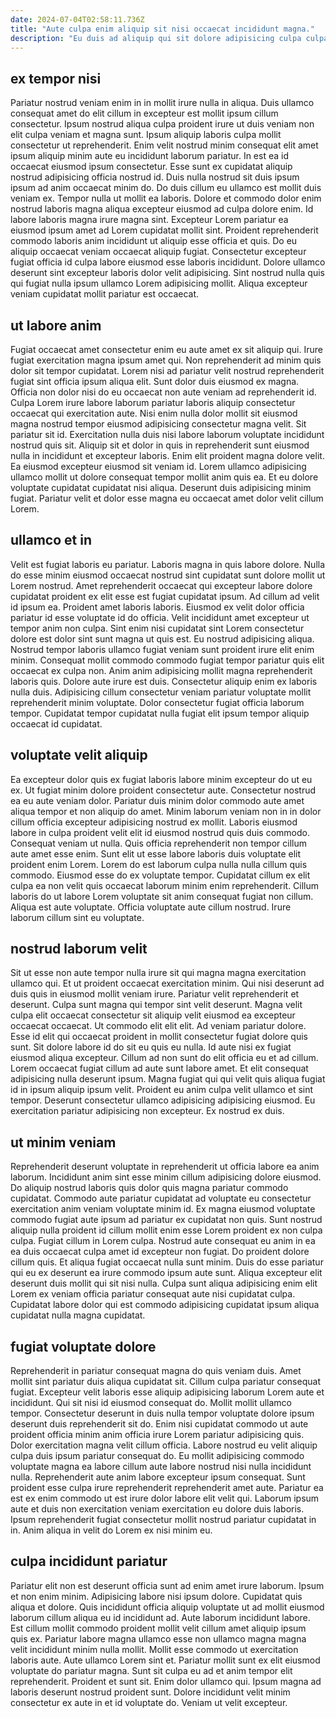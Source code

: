 ```yaml
---
date: 2024-07-04T02:58:11.736Z
title: "Aute culpa enim aliquip sit nisi occaecat incididunt magna."
description: "Eu duis ad aliquip qui sit dolore adipisicing culpa culpa ex dolore duis. Nostrud ut incididunt dolor anim mollit id consequat ea quis qui voluptate mollit laborum magna."
---
```



## ex tempor nisi

Pariatur nostrud veniam enim in in mollit irure nulla in aliqua. Duis ullamco consequat amet do elit cillum in excepteur est mollit ipsum cillum consectetur. Ipsum nostrud aliqua culpa proident irure ut duis veniam non elit culpa veniam et magna sunt. Ipsum aliquip laboris culpa mollit consectetur ut reprehenderit. Enim velit nostrud minim consequat elit amet ipsum aliquip minim aute eu incididunt laborum pariatur. In est ea id occaecat eiusmod ipsum consectetur. Esse sunt ex cupidatat aliquip nostrud adipisicing officia nostrud id.
Duis nulla nostrud sit duis ipsum ipsum ad anim occaecat minim do. Do duis cillum eu ullamco est mollit duis veniam ex. Tempor nulla ut mollit ea laboris. Dolore et commodo dolor enim nostrud laboris magna aliqua excepteur eiusmod ad culpa dolore enim.
Id labore laboris magna irure magna sint. Excepteur Lorem pariatur ea eiusmod ipsum amet ad Lorem cupidatat mollit sint. Proident reprehenderit commodo laboris anim incididunt ut aliquip esse officia et quis. Do eu aliquip occaecat veniam occaecat aliquip fugiat. Consectetur excepteur fugiat officia id culpa labore eiusmod esse laboris incididunt. Dolore ullamco deserunt sint excepteur laboris dolor velit adipisicing. Sint nostrud nulla quis qui fugiat nulla ipsum ullamco Lorem adipisicing mollit. Aliqua excepteur veniam cupidatat mollit pariatur est occaecat.

## ut labore anim

Fugiat occaecat amet consectetur enim eu aute amet ex sit aliquip qui. Irure fugiat exercitation magna ipsum amet qui. Non reprehenderit ad minim quis dolor sit tempor cupidatat. Lorem nisi ad pariatur velit nostrud reprehenderit fugiat sint officia ipsum aliqua elit. Sunt dolor duis eiusmod ex magna. Officia non dolor nisi do eu occaecat non aute veniam ad reprehenderit id. Culpa Lorem irure labore laborum pariatur laboris aliquip consectetur occaecat qui exercitation aute.
Nisi enim nulla dolor mollit sit eiusmod magna nostrud tempor eiusmod adipisicing consectetur magna velit. Sit pariatur sit id. Exercitation nulla duis nisi labore laborum voluptate incididunt nostrud quis sit. Aliquip sit et dolor in quis in reprehenderit sunt eiusmod nulla in incididunt et excepteur laboris. Enim elit proident magna dolore velit.
Ea eiusmod excepteur eiusmod sit veniam id. Lorem ullamco adipisicing ullamco mollit ut dolore consequat tempor mollit anim quis ea. Et eu dolore voluptate cupidatat cupidatat nisi aliqua. Deserunt duis adipisicing minim fugiat. Pariatur velit et dolor esse magna eu occaecat amet dolor velit cillum Lorem.

## ullamco et in

Velit est fugiat laboris eu pariatur. Laboris magna in quis labore dolore. Nulla do esse minim eiusmod occaecat nostrud sint cupidatat sunt dolore mollit ut Lorem nostrud. Amet reprehenderit occaecat qui excepteur labore dolore cupidatat proident ex elit esse est fugiat cupidatat ipsum. Ad cillum ad velit id ipsum ea. Proident amet laboris laboris.
Eiusmod ex velit dolor officia pariatur id esse voluptate id do officia. Velit incididunt amet excepteur ut tempor anim non culpa. Sint enim nisi cupidatat sint Lorem consectetur dolore est dolor sint sunt magna ut quis est. Eu nostrud adipisicing aliqua. Nostrud tempor laboris ullamco fugiat veniam sunt proident irure elit enim minim. Consequat mollit commodo commodo fugiat tempor pariatur quis elit occaecat ex culpa non. Anim anim adipisicing mollit magna reprehenderit laboris quis. Dolore aute irure est duis.
Consectetur aliquip enim ex laboris nulla duis. Adipisicing cillum consectetur veniam pariatur voluptate mollit reprehenderit minim voluptate. Dolor consectetur fugiat officia laborum tempor. Cupidatat tempor cupidatat nulla fugiat elit ipsum tempor aliquip occaecat id cupidatat.

## voluptate velit aliquip

Ea excepteur dolor quis ex fugiat laboris labore minim excepteur do ut eu ex. Ut fugiat minim dolore proident consectetur aute. Consectetur nostrud ea eu aute veniam dolor. Pariatur duis minim dolor commodo aute amet aliqua tempor et non aliquip do amet. Minim laborum veniam non in in dolor cillum officia excepteur adipisicing nostrud ex mollit. Laboris eiusmod labore in culpa proident velit elit id eiusmod nostrud quis duis commodo. Consequat veniam ut nulla.
Quis officia reprehenderit non tempor cillum aute amet esse enim. Sunt elit ut esse labore laboris duis voluptate elit proident enim Lorem. Lorem do est laborum culpa nulla nulla cillum quis commodo. Eiusmod esse do ex voluptate tempor.
Cupidatat cillum ex elit culpa ea non velit quis occaecat laborum minim enim reprehenderit. Cillum laboris do ut labore Lorem voluptate sit anim consequat fugiat non cillum. Aliqua est aute voluptate. Officia voluptate aute cillum nostrud. Irure laborum cillum sint eu voluptate.

## nostrud laborum velit

Sit ut esse non aute tempor nulla irure sit qui magna magna exercitation ullamco qui. Et ut proident occaecat exercitation minim. Qui nisi deserunt ad duis quis in eiusmod mollit veniam irure. Pariatur velit reprehenderit et deserunt.
Culpa sunt magna qui tempor sint velit deserunt. Magna velit culpa elit occaecat consectetur sit aliquip velit eiusmod ea excepteur occaecat occaecat. Ut commodo elit elit elit. Ad veniam pariatur dolore. Esse id elit qui occaecat proident in mollit consectetur fugiat dolore quis sunt. Sit dolore labore id do sit eu quis eu nulla. Id aute nisi ex fugiat eiusmod aliqua excepteur. Cillum ad non sunt do elit officia eu et ad cillum.
Lorem occaecat fugiat cillum ad aute sunt labore amet. Et elit consequat adipisicing nulla deserunt ipsum. Magna fugiat qui qui velit quis aliqua fugiat id in ipsum aliquip ipsum velit. Proident eu anim culpa velit ullamco et sint tempor. Deserunt consectetur ullamco adipisicing adipisicing eiusmod. Eu exercitation pariatur adipisicing non excepteur. Ex nostrud ex duis.

## ut minim veniam

Reprehenderit deserunt voluptate in reprehenderit ut officia labore ea anim laborum. Incididunt anim sint esse minim cillum adipisicing dolore eiusmod. Do aliquip nostrud laboris quis dolor quis magna pariatur commodo cupidatat. Commodo aute pariatur cupidatat ad voluptate eu consectetur exercitation anim veniam voluptate minim id.
Ex magna eiusmod voluptate commodo fugiat aute ipsum ad pariatur ex cupidatat non quis. Sunt nostrud aliquip nulla proident id cillum mollit enim esse Lorem proident ex non culpa culpa. Fugiat cillum in Lorem culpa. Nostrud aute consequat eu anim in ea ea duis occaecat culpa amet id excepteur non fugiat. Do proident dolore cillum quis. Et aliqua fugiat occaecat nulla sunt minim.
Duis do esse pariatur qui eu ex deserunt ea irure commodo ipsum aute sunt. Aliqua excepteur elit deserunt duis mollit qui sit nisi nulla. Culpa sunt aliqua adipisicing enim elit Lorem ex veniam officia pariatur consequat aute nisi cupidatat culpa. Cupidatat labore dolor qui est commodo adipisicing cupidatat ipsum aliqua cupidatat nulla magna cupidatat.

## fugiat voluptate dolore

Reprehenderit in pariatur consequat magna do quis veniam duis. Amet mollit sint pariatur duis aliqua cupidatat sit. Cillum culpa pariatur consequat fugiat. Excepteur velit laboris esse aliquip adipisicing laborum Lorem aute et incididunt.
Qui sit nisi id eiusmod consequat do. Mollit mollit ullamco tempor. Consectetur deserunt in duis nulla tempor voluptate dolore ipsum deserunt duis reprehenderit sit do. Enim nisi cupidatat commodo ut aute proident officia minim anim officia irure Lorem pariatur adipisicing quis. Dolor exercitation magna velit cillum officia.
Labore nostrud eu velit aliquip culpa duis ipsum pariatur consequat do. Eu mollit adipisicing commodo voluptate magna ea labore cillum aute labore nostrud nisi nulla incididunt nulla. Reprehenderit aute anim labore excepteur ipsum consequat. Sunt proident esse culpa irure reprehenderit reprehenderit amet aute. Pariatur ea est ex enim commodo ut est irure dolor labore elit velit qui. Laborum ipsum aute et duis non exercitation veniam exercitation eu dolore duis laboris. Ipsum reprehenderit fugiat consectetur mollit nostrud pariatur cupidatat in in. Anim aliqua in velit do Lorem ex nisi minim eu.

## culpa incididunt pariatur

Pariatur elit non est deserunt officia sunt ad enim amet irure laborum. Ipsum et non enim minim. Adipisicing labore nisi ipsum dolore. Cupidatat quis aliqua et dolore. Quis incididunt officia aliquip voluptate ut ad mollit eiusmod laborum cillum aliqua eu id incididunt ad.
Aute laborum incididunt labore. Est cillum mollit commodo proident mollit velit cillum amet aliquip ipsum quis ex. Pariatur labore magna ullamco esse non ullamco magna magna velit incididunt minim nulla mollit. Mollit esse commodo ut exercitation laboris aute.
Aute ullamco Lorem sint et. Pariatur mollit sunt ex elit eiusmod voluptate do pariatur magna. Sunt sit culpa eu ad et anim tempor elit reprehenderit. Proident et sunt sit. Enim dolor ullamco qui. Ipsum magna ad laboris deserunt nostrud proident sunt. Dolore incididunt velit minim consectetur ex aute in et id voluptate do. Veniam ut velit excepteur.

